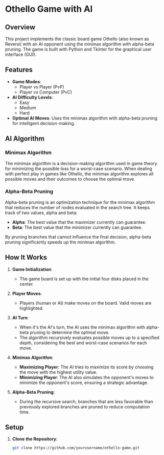 # Othello Game with AI

## Overview

This project implements the classic board game Othello (also known as Reversi) with an AI opponent using the minimax algorithm with alpha-beta pruning. The game is built with Python and Tkinter for the graphical user interface (GUI).

## Features

- **Game Modes**: 
  - Player vs Player (PvP)
  - Player vs Computer (PvC)
- **AI Difficulty Levels**: 
  - Easy
  - Medium
  - Hard
- **Optimal AI Moves**: Uses the minimax algorithm with alpha-beta pruning for intelligent decision-making.

## AI Algorithm

### Minimax Algorithm

The minimax algorithm is a decision-making algorithm used in game theory for minimizing the possible loss for a worst-case scenario. When dealing with perfect play in games like Othello, the minimax algorithm explores all possible moves and their outcomes to choose the optimal move.

### Alpha-Beta Pruning

Alpha-beta pruning is an optimization technique for the minimax algorithm that reduces the number of nodes evaluated in the search tree. It keeps track of two values, alpha and beta:
- **Alpha**: The best value that the maximizer currently can guarantee.
- **Beta**: The best value that the minimizer currently can guarantee.

By pruning branches that cannot influence the final decision, alpha-beta pruning significantly speeds up the minimax algorithm.

## How It Works

1. **Game Initialization**:
   - The game board is set up with the initial four disks placed in the center.
   
2. **Player Moves**:
   - Players (human or AI) make moves on the board. Valid moves are highlighted.

3. **AI Turn**:
   - When it's the AI's turn, the AI uses the minimax algorithm with alpha-beta pruning to determine the optimal move.
   - The algorithm recursively evaluates possible moves up to a specified depth, considering the best and worst-case scenarios for each move.

4. **Minimax Algorithm**:
   - **Maximizing Player**: The AI tries to maximize its score by choosing the move with the highest utility value.
   - **Minimizing Player**: The AI also simulates the opponent's moves to minimize the opponent's score, ensuring a strategic advantage.

5. **Alpha-Beta Pruning**:
   - During the recursive search, branches that are less favorable than previously explored branches are pruned to reduce computation time.

## Setup

1. **Clone the Repository**:
   ```bash
   git clone https://github.com/yourusername/othello-game.git

